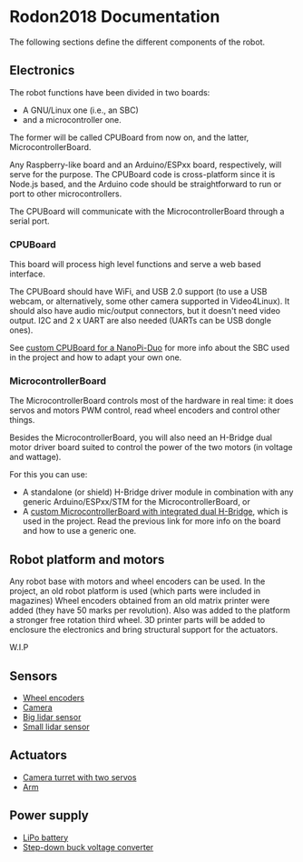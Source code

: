 # Rodon2018 Documentation

The following sections define the different components of the robot.

## Electronics

The robot functions have been divided in two boards:

- A GNU/Linux one (i.e., an SBC)
- and a microcontroller one.

The former will be called CPUBoard from now on, and the latter, MicrocontrollerBoard.

Any Raspberry-like board and an Arduino/ESPxx board, respectively, will serve for the purpose. The CPUBoard code is cross-platform since it is Node.js based, and the Arduino code should be straightforward to run or port to other microcontrollers.

The CPUBoard will communicate with the MicrocontrollerBoard through a serial port.

### CPUBoard

This board will process high level functions and serve a web based interface.

The CPUBoard should have WiFi, and USB 2.0 support (to use a USB webcam, or alternatively, some other camera supported in Video4Linux). It should also have audio mic/output connectors, but it doesn't need video output. I2C and 2 x UART are also needed (UARTs can be USB dongle ones).

See [custom CPUBoard for a NanoPi-Duo](3_CPUBoard.md) for more info about the SBC used in the project and how to adapt your own one.

### MicrocontrollerBoard

The MicrocontrollerBoard controls most of the hardware in real time: it does servos and motors PWM control, read wheel encoders and control other things.

Besides the MicrocontrollerBoard, you will also need an H-Bridge dual motor driver board suited to control the power of the two motors (in voltage and wattage).

For this you can use:

- A standalone (or shield) H-Bridge driver module in combination with any generic Arduino/ESPxx/STM for the MicrocontrollerBoard, or
- A [custom MicrocontrollerBoard with integrated dual H-Bridge](2_MicrocontrollerBoard.md), which is used in the project. Read the previous link for more info on the board and how to use a generic one.


## Robot platform and motors

Any robot base with motors and wheel encoders can be used. In the project, an old robot platform is used (which parts were included in magazines) Wheel encoders obtained from an old matrix printer were added (they have 50 marks per revolution). Also was added to the platform a stronger free rotation third wheel. 3D printer parts will be added to enclosure the electronics and bring structural support for the actuators.

W.I.P

## Sensors

- [Wheel encoders](5_Sensors.md#wheel-encoders)
- [Camera](5_Sensors.md#camera)
- [Big lidar sensor](5_Sensors.md#big-lidar-sensor)
- [Small lidar sensor](5_Sensors.md#small-lidar-sensor)
 

## Actuators

- [Camera turret with two servos](6_Actuators.md#servo-turret)
- [Arm](6_Actuators.md#arm)


## Power supply

- [LiPo battery](7_PowerSupply.md#lipo-battery)
- [Step-down buck voltage converter](7_PowerSupply.md#step-down-buck-voltage-converter)
